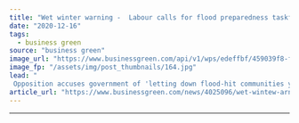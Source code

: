 ```yaml
---
title: "Wet winter warning -  Labour calls for flood preparedness taskforce"
date: "2020-12-16"
tags: 
  - business green
source: "business green"
image_url: "https://www.businessgreen.com/api/v1/wps/edeffbf/459039f8-f1dc-43d7-992a-44b0c002ae76/6/floods-cyclist-185x114.jpg"
image_fp: "/assets/img/post_thumbnails/164.jpg"
lead: "
 Opposition accuses government of 'letting down flood-hit communities yet again' as new analysis suggests flood recovery grants have not been fully distributed ..."
article_url: "https://www.businessgreen.com/news/4025096/wet-wintew-arnings-labour-calls-flood-preparedness-taskforce"
---
```


---
